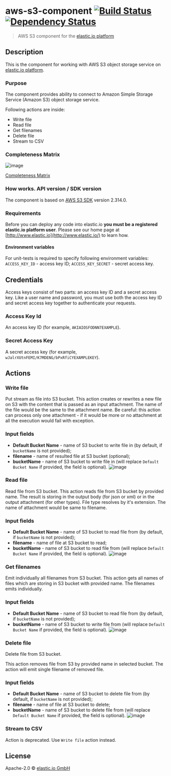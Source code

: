 # aws-s3-component [![Build Status][travis-image]][travis-url] [![Dependency Status][daviddm-image]][daviddm-url]
> AWS S3 component for the [elastic.io platform](http://www.elastic.io 'elastic.io platform')

## Description  
This is the component for working with AWS S3 object storage service on [elastic.io platform](http://www.elastic.io/ "elastic.io platform").

### Purpose  
The component provides ability to connect to Amazon Simple Storage Service (Amazon S3) object storage service.

Following actions are inside:
- Write file
- Read file
- Get filenames
- Delete file
- Stream to CSV


### Completeness Matrix
![image](https://user-images.githubusercontent.com/40201204/59497932-15e74b00-8e9d-11e9-9e9b-095dd8c4c7ec.png)

[Completeness Matrix](https://docs.google.com/spreadsheets/d/1LhKgsTvF32YAmBRh742YxnkrMEGlPEERJc9B6pj4L6E/edit#gid=0)

### How works. API version / SDK version  
The component is based on [AWS S3 SDK](https://aws.amazon.com/sdk-for-node-js/ 'SDK for NodeJS') version 2.314.0.

### Requirements
Before you can deploy any code into elastic.io **you must be a registered elastic.io platform user**. Please see our home page at [http://www.elastic.io](http://www.elastic.io/) to learn how.

#### Environment variables
For unit-tests is required to specify following environment variables:
`ACCESS_KEY_ID` - access key ID;
`ACCESS_KEY_SECRET` - secret access key.

## Credentials
Access keys consist of two parts: an access key ID and a secret access key. Like a user name and password, you must use both the access key ID and secret access key together to authenticate your requests.
### Access Key Id
An access key ID (for example, `AKIAIOSFODNN7EXAMPLE`).

### Secret Access Key
A secret access key (for example, `wJalrXUtnFEMI/K7MDENG/bPxRfiCYEXAMPLEKEY`).
 
## Actions
### Write file
Put stream as file into S3 bucket.
This action creates or rewrites a new file on S3 with the content that is passed as an input attachment.
The name of the file would be the same to the attachment name.
Be careful: this action can process only one attachment - if it would be more or no attachment at all the execution would fail with exception.
### Input fields
 - **Default Bucket Name** - name of S3 bucket to write file in (by default, if `bucketName` is not provided);
 - **filename** - name of resulted file at S3 bucket (optional);
 - **bucketName** - name of S3 bucket to write file in (will replace `Default Bucket Name` if provided, the field is optional).
![image](https://user-images.githubusercontent.com/40201204/59688384-448b5b80-91e6-11e9-8dd0-e007983055c8.png)


### Read file  
Read file from S3 bucket.
This action reads file from S3 bucket by provided name. The result is storing in the output body (for json or xml) or in the output attachment (for other types).
File type resolves by it's extension. The name of attachment would be same to filename.
### Input fields
 - **Default Bucket Name** - name of S3 bucket to read file from (by default, if `bucketName` is not provided);
 - **filename** - name of file at S3 bucket to read;
 - **bucketName** - name of S3 bucket to read file from (will replace `Default Bucket Name` if provided, the field is optional).
![image](https://user-images.githubusercontent.com/40201204/59688635-ced3bf80-91e6-11e9-8c17-a172a1dadce2.png)


### Get filenames
Emit individually all filenames from S3 bucket.
This action gets all names of files which are storing in S3 bucket with provided name. The filenames emits individually.
### Input fields
 - **Default Bucket Name** - name of S3 bucket to read file from (by default, if `bucketName` is not provided);
 - **bucketName** - name of S3 bucket to write file from (will replace `Default Bucket Name` if provided, the field is optional).
![image](https://user-images.githubusercontent.com/40201204/59688813-1fe3b380-91e7-11e9-8f54-a90b2b601eea.png)


### Delete file
Delete file from S3 bucket.

This action removes file from S3 by provided name in selected bucket. The action will emit single filename of removed file.
### Input fields
 - **Default Bucket Name** - name of S3 bucket to delete file from (by default, if `bucketName` is not provided);
 - **filename** - name of file at S3 bucket to delete;
 - **bucketName** - name of S3 bucket to delete file from (will replace `Default Bucket Name` if provided, the field is optional).
![image](https://user-images.githubusercontent.com/40201204/59688635-ced3bf80-91e6-11e9-8c17-a172a1dadce2.png)

### Stream to CSV
Action is deprecated. Use `Write file` action instead.

## License

Apache-2.0 © [elastic.io GmbH](http://elastic.io)

[travis-image]: https://travis-ci.org/elasticio/aws-s3-component.svg?branch=master
[travis-url]: https://travis-ci.org/elasticio/aws-s3-component
[daviddm-image]: https://david-dm.org/elasticio/aws-s3-component.svg?theme=shields.io
[daviddm-url]: https://david-dm.org/elasticio/aws-s3-component
